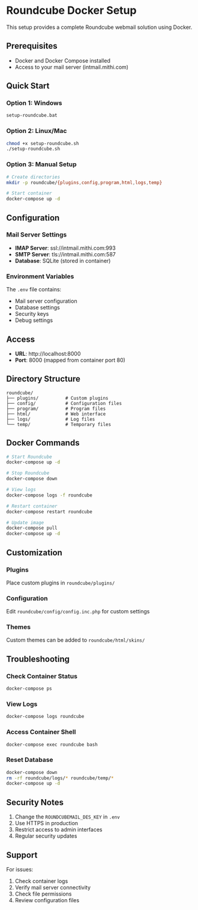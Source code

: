 # Roundcube Docker Setup

This setup provides a complete Roundcube webmail solution using Docker.

## Prerequisites

- Docker and Docker Compose installed
- Access to your mail server (intmail.mithi.com)

## Quick Start

### Option 1: Windows
```bash
setup-roundcube.bat
```

### Option 2: Linux/Mac
```bash
chmod +x setup-roundcube.sh
./setup-roundcube.sh
```

### Option 3: Manual Setup
```bash
# Create directories
mkdir -p roundcube/{plugins,config,program,html,logs,temp}

# Start container
docker-compose up -d
```

## Configuration

### Mail Server Settings
- **IMAP Server**: ssl://intmail.mithi.com:993
- **SMTP Server**: tls://intmail.mithi.com:587
- **Database**: SQLite (stored in container)

### Environment Variables
The `.env` file contains:
- Mail server configuration
- Database settings
- Security keys
- Debug settings

## Access

- **URL**: http://localhost:8000
- **Port**: 8000 (mapped from container port 80)

## Directory Structure

```
roundcube/
├── plugins/          # Custom plugins
├── config/           # Configuration files
├── program/          # Program files
├── html/             # Web interface
├── logs/             # Log files
└── temp/             # Temporary files
```

## Docker Commands

```bash
# Start Roundcube
docker-compose up -d

# Stop Roundcube
docker-compose down

# View logs
docker-compose logs -f roundcube

# Restart container
docker-compose restart roundcube

# Update image
docker-compose pull
docker-compose up -d
```

## Customization

### Plugins
Place custom plugins in `roundcube/plugins/`

### Configuration
Edit `roundcube/config/config.inc.php` for custom settings

### Themes
Custom themes can be added to `roundcube/html/skins/`

## Troubleshooting

### Check Container Status
```bash
docker-compose ps
```

### View Logs
```bash
docker-compose logs roundcube
```

### Access Container Shell
```bash
docker-compose exec roundcube bash
```

### Reset Database
```bash
docker-compose down
rm -rf roundcube/logs/* roundcube/temp/*
docker-compose up -d
```

## Security Notes

1. Change the `ROUNDCUBEMAIL_DES_KEY` in `.env`
2. Use HTTPS in production
3. Restrict access to admin interfaces
4. Regular security updates

## Support

For issues:
1. Check container logs
2. Verify mail server connectivity
3. Check file permissions
4. Review configuration files

